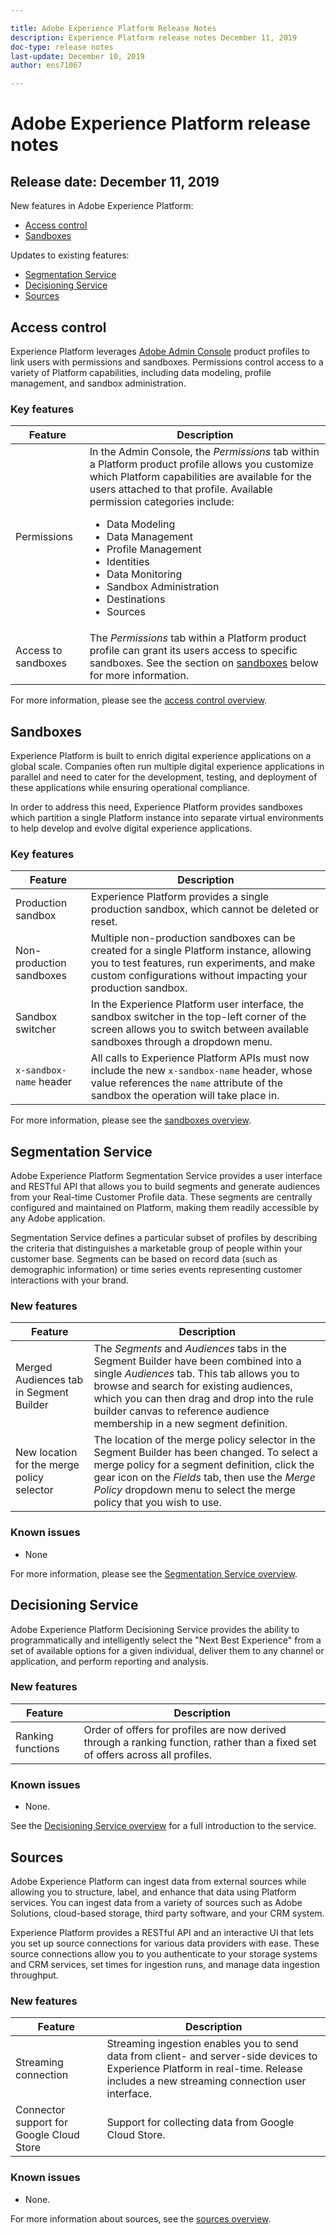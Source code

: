 ```yaml
---

title: Adobe Experience Platform Release Notes
description: Experience Platform release notes December 11, 2019
doc-type: release notes
last-update: December 10, 2019
author: ens71067

---
```


# Adobe Experience Platform release notes 
## Release date: December 11, 2019

New features in Adobe Experience Platform:
* [Access control](#access-control)
* [Sandboxes](#sandboxes)

Updates to existing features:
* [Segmentation Service](#segmentation-service)
* [Decisioning Service](#decisioning-service)
* [Sources](#sources)

## Access control

Experience Platform leverages [Adobe Admin Console](https://adminconsole.adobe.com) product profiles to link users with permissions and sandboxes. Permissions control access to a variety of Platform capabilities, including data modeling, profile management, and sandbox administration.

### Key features

Feature | Description
--- | ---
Permissions | In the Admin Console, the _Permissions_ tab within a Platform product profile allows you customize which Platform capabilities are available for the users attached to that profile. Available permission categories include: <br><ul><li>Data Modeling</li><li>Data Management</li><li>Profile Management</li><li>Identities</li><li>Data Monitoring</li><li>Sandbox Administration</li><li>Destinations</li><li>Sources</li></ul>
Access to sandboxes | The _Permissions_ tab within a Platform product profile can grant its users access to specific sandboxes. See the section on [sandboxes](#sandboxes) below for more information.

For more information, please see the [access control overview](../../../api-specification/markdown/narrative/technical_overview/access-control/access-control-overview.md).

## Sandboxes

Experience Platform is built to enrich digital experience applications on a global scale. Companies often run multiple digital experience applications in parallel and need to cater for the development, testing, and deployment of these applications while ensuring operational compliance.

In order to address this need, Experience Platform provides sandboxes which partition a single Platform instance into separate virtual environments to help develop and evolve digital experience applications.

### Key features

Feature | Description
--- | ---
Production sandbox | Experience Platform provides a single production sandbox, which cannot be deleted or reset.
Non-production sandboxes | Multiple non-production sandboxes can be created for a single Platform instance, allowing you to test features, run experiments, and make custom configurations without impacting your production sandbox.
Sandbox switcher | In the Experience Platform user interface, the sandbox switcher in the top-left corner of the screen allows you to switch between available sandboxes through a dropdown menu.
`x-sandbox-name` header | All calls to Experience Platform APIs must now include the new `x-sandbox-name` header, whose value references the `name` attribute of the sandbox the operation will take place in.

For more information, please see the [sandboxes overview](../../../api-specification/markdown/narrative/technical_overview/sandboxes/sandboxes-overview.md).

## Segmentation Service

Adobe Experience Platform Segmentation Service provides a user interface and RESTful API that allows you to build segments and generate audiences from your Real-time Customer Profile data. These segments are centrally configured and maintained on Platform, making them readily accessible by any Adobe application.

Segmentation Service defines a particular subset of profiles by describing the criteria that distinguishes a marketable group of people within your customer base. Segments can be based on record data (such as demographic information) or time series events representing customer interactions with your brand.

### New features

Feature | Description
--- | ---
Merged Audiences tab in Segment Builder | The _Segments_ and _Audiences_ tabs in the Segment Builder have been combined into a single _Audiences_ tab. This tab allows you to browse and search for existing audiences, which you can then drag and drop into the rule builder canvas to reference audience membership in a new segment definition.
New location for the merge policy selector | The location of the merge policy selector in the Segment Builder has been changed. To select a merge policy for a segment definition, click the gear icon on the _Fields_ tab, then use the _Merge Policy_ dropdown menu to select the merge policy that you wish to use.

### Known issues

* None

For more information, please see the [Segmentation Service overview](../segmentation_overview/segmentation.md).

## Decisioning Service

Adobe Experience Platform Decisioning Service provides the ability to programmatically and intelligently select the "Next Best Experience" from a set of available options for a given individual, deliver them to any channel or application, and perform reporting and analysis.

### New features

| Feature    | Description  |
| -----------| ---------- |
| Ranking functions | Order of offers for profiles are now derived through a ranking function, rather than a fixed set of offers across all profiles. |

### Known issues

* None.

See the [Decisioning Service overview](../../../api-specification/markdown/narrative/technical_overview/decisioning-overview/decisioning-service-overview.md) for a full introduction to the service.

## Sources

Adobe Experience Platform can ingest data from external sources while allowing you to structure, label, and enhance that data using Platform services. You can ingest data from a variety of sources such as Adobe Solutions, cloud-based storage, third party software, and your CRM system.

Experience Platform provides a RESTful API and an interactive UI that lets you set up source connections for various data providers with ease. These source connections allow you to you authenticate to your storage systems and CRM services, set times for ingestion runs, and manage data ingestion throughput.

### New features

| Feature    | Description  |
| ---------- | ------------ |
| Streaming connection | Streaming ingestion enables you to send data from client- and server-side devices to Experience Platform in real-time. Release includes a new streaming connection user interface. |
| Connector support for Google Cloud Store | Support for collecting data from Google Cloud Store. |

### Known issues

* None.

For more information about sources, see the [sources overview](../../../api-specification/markdown/narrative/technical_overview/acp_connectors_overview/acp-connectors-overview.md).